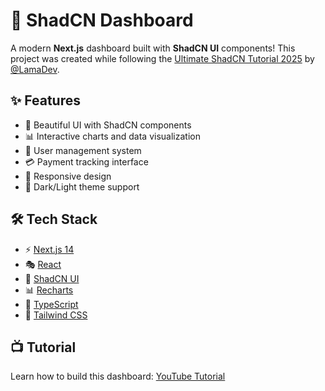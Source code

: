 # 🚀 ShadCN Dashboard

A modern **Next.js** dashboard built with **ShadCN UI** components! This project was created while following the [Ultimate ShadCN Tutorial 2025](https://www.youtube.com/watch?v=SjsQdfvxjL8) by [@LamaDev](https://github.com/safak).

## ✨ Features

- 🎨 Beautiful UI with ShadCN components
- 📊 Interactive charts and data visualization
- 👥 User management system
- 💳 Payment tracking interface
- 📱 Responsive design
- 🌙 Dark/Light theme support

## 🛠️ Tech Stack

- ⚡ [Next.js 14](https://nextjs.org/)
- 🎭 [React](https://reactjs.org/)
- 🎨 [ShadCN UI](https://ui.shadcn.com/)
- 📊 [Recharts](https://recharts.org/)
- 🎯 [TypeScript](https://www.typescriptlang.org/)
- 🧩 [Tailwind CSS](https://tailwindcss.com/)

## 📺 Tutorial

Learn how to build this dashboard: [YouTube Tutorial](https://www.youtube.com/watch?v=SjsQdfvxjL8)